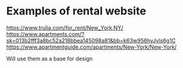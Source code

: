 # Examples of rental website

https://www.trulia.com/for_rent/New_York,NY/
https://www.apartments.com/?sk=013b2fff3a8bc52a218bbea145098a81&bb=k63w956hyJyls6g1C
https://www.apartmentguide.com/apartments/New-York/New-York/

Will use them as a base for design
